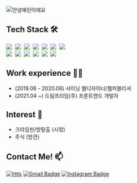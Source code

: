 ![안녕예린이에요](https://user-images.githubusercontent.com/73337811/104746344-7c77cd80-5792-11eb-9144-210344ac0546.jpg)
## Tech Stack 🛠             
<p>                 
  <img src="https://img.shields.io/badge/Python-3766AB?style=flat-square&logo=Python&logoColor=white"/></a>&nbsp   
  <img src="https://img.shields.io/badge/Java-007396?style=flat-square&logo=Java&logoColor=white"/></a>&nbsp   
  <img src="https://img.shields.io/badge/C++-00599C?style=flat-square&logo=C%2B%2B&logoColor=white"/></a>&nbsp   
  <img src="https://img.shields.io/badge/C-A8B9CC?style=flat-square&logo=C&logoColor=white"/></a>&nbsp   
  <img src="https://img.shields.io/badge/Javascript-ffb13b?style=flat-square&logo=javascript&logoColor=white"/></a>&nbsp 
  <img src="https://img.shields.io/badge/css-1572B6?style=flat-square&logo=css3&logoColor=white"/></a>&nbsp   
  <img src="https://img.shields.io/badge/Go-11B48A?style=flat-square&logo=Go&logoColor=white"/></a>&nbsp   
  <br>   
  <img src="https://img.shields.io/badge/SpringBoot-6DB33F?style=flat-square&logo=Spring&logoColor=white"/></a>&nbsp   
  <img src="https://img.shields.io/badge/Django-092E20?style=flat-square&logo=Django&logoColor=white"/></a>&nbsp   
  <img src="https://img.shields.io/badge/Mysql-E6B91E?style=flat-square&logo=MySql&logoColor=white"/></a>&nbsp  
  <img src="https://img.shields.io/badge/HyperledgerFabric-DB3552?style=flat-square&logo=Hulu&logoColor=white"/></a>&nbsp  
  <img src="https://img.shields.io/badge/aws-333664?style=flat-square&logo=amazon-aws&logoColor=white"/></a>&nbsp   
  <img src="https://img.shields.io/badge/elasticsearch-005571?style=flat-square&logo=elasticsearch&logoColor=white"/></a>&nbsp 
</p>
  
## Work experience 🤹‍♀️ 
- (2019.06 - 2020.06) 샤이닝 웹디자이너/웹퍼블리셔 
- (2021.04 ~) 드림프리덤(주) 프론트앤드 개발자

## Interest 👀 
- 크라임씬/방탈출 (시청)
- 주식 (방관) 

## Contact Me! 📫
 
[![Hits](https://hits.seeyoufarm.com/api/count/incr/badge.svg?url=https%3A%2F%2Fgithub.com%2Fyerin512&count_bg=%23FEA522&title_bg=%23FFD834&icon=&icon_color=%23E7E7E7&title=VISIT&edge_flat=true)](https://hits.seeyoufarm.com)
[![Gmail Badge](https://img.shields.io/badge/Gmail-d14836?style=flat-square&logo=Gmail&logoColor=white&link=mailto:jjuhee0913@gmail.com)](mailto:dksdpfls0512@gmail.com)
[![Instagram Badge](https://img.shields.io/badge/-Instagram-dd2a7b?style=flat-square&logo=instagram&logoColor=white&link=https://www.instagram.com/)](https://www.instagram.com/malduck2/) 
 



<!--rt
**yerin512/yerin512** is a ✨ _special_ ✨ repository because its `README.md` (this file) appears on your GitHub profile.

Here are some ideas to get you started:
[![Blog Badge](http://img.shields.io/badge/-Blog-brightgreen?style=flat-square&logo=FF5722&link=https://blog.naver.com/chajuhui123)](https://blog.naver.com/PostList.nhn?blogId=sosu0422&from=postList&categoryNo=1)
- 🔭 I’m currently working on ...
- 🌱 I’m currently learning ...
- 👯 I’m looking to collaborate on ...
- 🤔 I’m looking for help with ...
- 💬 Ask me about ...
- 📫 How to reach me: ...
- 😄 Pronouns: ...
- ⚡ Fun fact: ...
-->
